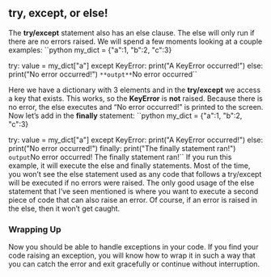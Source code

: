 ## try, except, or else!
The **try/except** statement also has an else clause. The else will only run if there are no errors raised. We will spend a few moments looking at a couple examples:
``python
my_dict = {"a":1, "b":2, "c":3}

try:
    value = my_dict["a"]
except KeyError:
    print("A KeyError occurred!")
else:
    print("No error occurred!")
    ``
    **outpt**
    ``No error occurred``


    
  Here we have a dictionary with 3 elements and in the **try/except** we access a key that exists. This works, so the **KeyError** is **not** raised. Because there is no error, the else executes and “No error occurred!” is printed to the screen. Now let’s add in the **finally** statement:
``python
my_dict = {"a":1, "b":2, "c":3}

try:
    value = my_dict["a"]
except KeyError:
    print("A KeyError occurred!")
else:
    print("No error occurred!")
finally:
    print("The finally statement ran!")
    ``
    output
    ``No error occurred!
The finally statement ran!``
  If you run this example, it will execute the else and finally statements. Most of the time, you won’t see the else statement used as any code that follows a try/except will be executed if no errors were raised. The only good usage of the else statement that I’ve seen mentioned is where you want to execute a second piece of code that can also raise an error. Of course, if an error is raised in the else, then it won’t get caught.

### **Wrapping Up**
Now you should be able to handle exceptions in your code. If you find your code raising an exception, you will know how to wrap it in such a way that you can catch the error and exit gracefully or continue without interruption.


    
    
